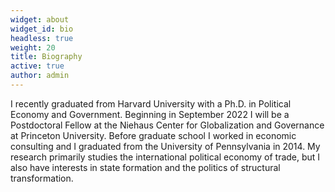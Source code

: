 ```yaml
---
widget: about
widget_id: bio
headless: true
weight: 20
title: Biography
active: true
author: admin
---
```

I recently graduated from Harvard University with a Ph.D. in Political Economy and Government. Beginning in September 2022 I will be a Postdoctoral Fellow at the Niehaus Center for Globalization and Governance at Princeton University. Before graduate school I worked in economic consulting and I graduated from the University of Pennsylvania in 2014. My research primarily studies the international political economy of trade, but I also have interests in state formation and the politics of structural transformation.
